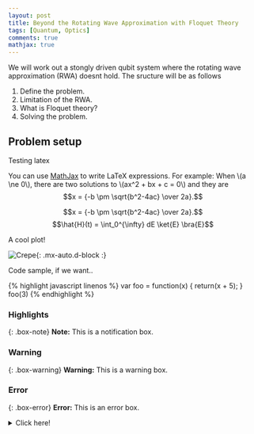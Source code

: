 ```yaml
---
layout: post
title: Beyond the Rotating Wave Approximation with Floquet Theory
tags: [Quantum, Optics]
comments: true
mathjax: true
---
```



We will work out a stongly driven qubit system where the rotating wave approximation (RWA) doesnt hold. The sructure will be as follows
1) Define the problem.
2) Limitation of the RWA.
3) What is Floquet theory?
4) Solving the problem.

## Problem setup

Testing latex

You can use [MathJax](https://www.mathjax.org/) to write LaTeX expressions. For example:
When \\(a \ne 0\\), there are two solutions to \\(ax^2 + bx + c = 0\\) and they are $$x = {-b \pm \sqrt{b^2-4ac} \over 2a}.$$

$$x = {-b \pm \sqrt{b^2-4ac} \over 2a}.$$
$$\hat{H}(t) = \int_0^{\infty} dE \ket{E} \bra{E}$$

A cool plot!

![Crepe](https://beautifuljekyll.com/assets/img/crepe.jpg){: .mx-auto.d-block :}

Code sample, if we want..

{% highlight javascript linenos %}
var foo = function(x) {
  return(x + 5);
}
foo(3)
{% endhighlight %}

### Highlights

{: .box-note}
**Note:** This is a notification box.

### Warning

{: .box-warning}
**Warning:** This is a warning box.

### Error

{: .box-error}
**Error:** This is an error box.

<details markdown="1">
<summary>Click here!</summary>
Here you can see an **expandable** section
</details>
